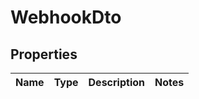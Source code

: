 # WebhookDto
## Properties

Name | Type | Description | Notes
------------ | ------------- | ------------- | -------------


